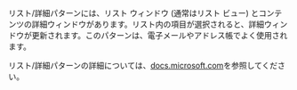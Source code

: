 ﻿リスト/詳細パターンには、リスト ウィンドウ (通常はリスト ビュー) とコンテンツの詳細ウィンドウがあります。リスト内の項目が選択されると、詳細ウィンドウが更新されます。このパターンは、電子メールやアドレス帳でよく使用されます。

リスト/詳細パターンの詳細については、[docs.microsoft.com](https://docs.microsoft.com/windows/uwp/design/controls-and-patterns/list-details)を参照してください。
